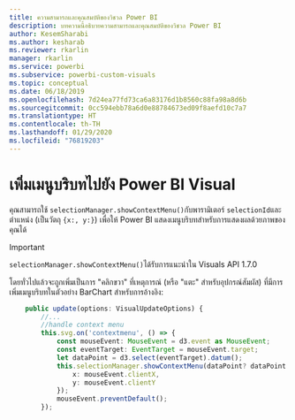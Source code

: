 ```yaml
---
title: ความสามารถและคุณสมบัติของวิชวล Power BI
description: บทความนี้อธิบายความสามารถและคุณสมบัติของวิชวล Power BI
author: KesemSharabi
ms.author: kesharab
ms.reviewer: rkarlin
manager: rkarlin
ms.service: powerbi
ms.subservice: powerbi-custom-visuals
ms.topic: conceptual
ms.date: 06/18/2019
ms.openlocfilehash: 7d24ea77fd73ca6a83176d1b8560c88fa98a8d6b
ms.sourcegitcommit: 0cc594ebb78a6d0e88784673ed09f8aefd10c7a7
ms.translationtype: HT
ms.contentlocale: th-TH
ms.lasthandoff: 01/29/2020
ms.locfileid: "76819203"
---
```

# <a name="add-context-menu-to-power-bi-visual"></a>เพิ่มเมนูบริบทไปยัง Power BI Visual

คุณสามารถใช้ `selectionManager.showContextMenu()`กับพารามิเตอร์ `selectionId`และตำแหน่ง (เป็นวัตถุ `{x:, y:}`) เพื่อให้ Power BI แสดงเมนูบริบทสำหรับการแสดงผลด้วยภาพของคุณได้

> [!IMPORTANT]
> `selectionManager.showContextMenu()`ได้รับการแนะนำใน Visuals API 1.7.0

โดยทั่วไปแล้วจะถูกเพิ่มเป็นการ "คลิกขวา" ที่เหตุการณ์ (หรือ "แตะ" สำหรับอุปกรณ์สัมผัส) ที่มีการเพิ่มเมนูบริบทในตัวอย่าง BarChart สำหรับการอ้างอิง:

```typescript
    public update(options: VisualUpdateOptions) {
        //...
        //handle context menu
        this.svg.on('contextmenu', () => {
            const mouseEvent: MouseEvent = d3.event as MouseEvent;
            const eventTarget: EventTarget = mouseEvent.target;
            let dataPoint = d3.select(eventTarget).datum();
            this.selectionManager.showContextMenu(dataPoint? dataPoint.selectionId : {}, {
                x: mouseEvent.clientX,
                y: mouseEvent.clientY
            });
            mouseEvent.preventDefault();
        });
```
